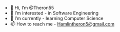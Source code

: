 - 👋 Hi, I’m @Theron55
- 👀 I’m interested - in Software Engineering
- 🌱 I’m currently - learning Computer Science
- 📫 How to reach me - Hamlintheron5@gmail.com

<!---
Theron55/Theron55 is a ✨ special ✨ repository because its `README.md` (this file) appears on your GitHub profile.
You can click the Preview link to take a look at your changes.
--->
